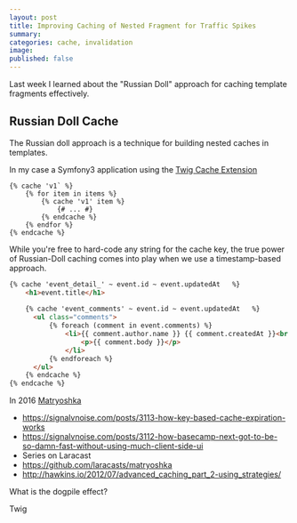 ```yaml
---
layout: post
title: Improving Caching of Nested Fragment for Traffic Spikes
summary: 
categories: cache, invalidation
image: 
published: false
---
```


Last week I learned about the "Russian Doll" approach for caching template fragments effectively. 



## Russian Doll Cache

The Russian doll approach is a technique for building nested caches in templates.


In my case a Symfony3 application using the [Twig Cache Extension](https://github.com/twigphp/twig-cache-extension)

```
{% cache 'v1` %}
    {% for item in items %}
        {% cache 'v1' item %}
            {# ... #}
        {% endcache %}
    {% endfor %}
{% endcache %}
```



While you're free to hard-code any string for the cache key, the true power of Russian-Doll caching comes into play when we use a timestamp-based approach.

```html
{% cache 'event_detail_' ~ event.id ~ event.updatedAt   %}
	<h1>event.title</h1>
	
	{% cache 'event_comments' ~ event.id ~ event.updatedAt   %}
	  <ul class="comments">
		  {% foreach (comment in event.comments) %}
			  <li>{{ comment.author.name }} {{ comment.createdAt }}<br /> 
				  <p>{{ comment.body }}</p>
			  </li>
		  {% endforeach %}
	  </ul>
	{% endcache %}
{% endcache %}
```




In 2016 [Matryoshka](https://github.com/laracasts/matryoshka)

- https://signalvnoise.com/posts/3113-how-key-based-cache-expiration-works
- https://signalvnoise.com/posts/3112-how-basecamp-next-got-to-be-so-damn-fast-without-using-much-client-side-ui
- Series on Laracast 
- https://github.com/laracasts/matryoshka
- http://hawkins.io/2012/07/advanced_caching_part_2-using_strategies/

What is the dogpile effect?

Twig 
